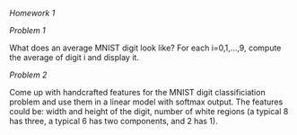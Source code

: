 *Homework 1*

*Problem 1*

What does an average MNIST digit look like? For each i=0,1,...,9, compute the average of digit i and display it.

*Problem 2*

Come up with handcrafted features for the MNIST digit classificiation problem and use them in a linear model with softmax output. 
The features could be: width and height of the digit, number of white regions (a typical 8 has three, a typical 6 has two components, and 2 has 1).

